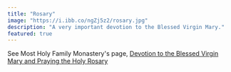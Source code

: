 ```yaml
---
title: "Rosary"
image: "https://i.ibb.co/ngZj5z2/rosary.jpg"
description: "A very important devotion to the Blessed Virgin Mary."
featured: true
---
```


See Most Holy Family Monastery's page, [Devotion to the Blessed Virgin Mary and Praying the Holy Rosary](https://vaticancatholic.com/pray-holy-rosary-virgin-mary/)
